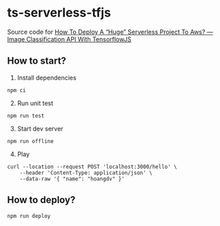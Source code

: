 # ts-serverless-tfjs

Source code for [How To Deploy A “Huge” Serverless Project To Aws? —Image Classification API With TensorflowJS](https://hoangdv.medium.com/how-to-deploy-a-huge-serverless-project-to-aws-image-classification-api-with-tensorflowjs-367a34dfe155)

## How to start?

1. Install dependencies

```
npm ci
```

2. Run unit test

```
npm run test
```

3. Start dev server

```
npm run offline
```

4. Play

```
curl --location --request POST 'localhost:3000/hello' \
    --header 'Content-Type: application/json' \
    --data-raw '{ "name": "hoangdv" }'
```

## How to deploy?

```
npm run deploy
```
